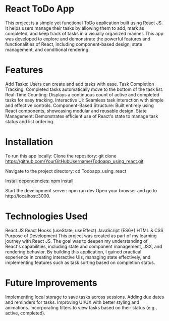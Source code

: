 # React ToDo App
This project is a simple yet functional ToDo application built using React JS. It helps users manage their tasks by allowing them to add, mark as completed, and keep track of tasks in a visually organized manner. This app was developed to explore and demonstrate the powerful features and functionalities of React, including component-based design, state management, and conditional rendering.

# Features
Add Tasks: Users can create and add tasks with ease.
Task Completion Tracking: Completed tasks automatically move to the bottom of the task list.
Real-Time Counting: Displays a continuous count of active and completed tasks for easy tracking.
Interactive UI: Seamless task interaction with simple and effective controls.
Component-Based Structure: Built entirely using React components, showcasing modular and reusable design.
State Management: Demonstrates efficient use of React's state to manage task status and list ordering.

# Installation
To run this app locally:
Clone the repository:
git clone https://github.com/YourGitHubUsername/Todoapp_using_react.git

Navigate to the project directory:
cd Todoapp_using_react

Install dependencies:
npm install

Start the development server:
npm run dev
Open your browser and go to http://localhost:3000.

# Technologies Used
React JS
React Hooks (useState, useEffect)
JavaScript (ES6+)
HTML & CSS
Purpose of Development
This project was created as part of my learning journey with React JS. The goal was to deepen my understanding of React's capabilities, including state and component management, JSX, and rendering behavior. By building this application, I gained practical experience in creating interactive UIs, managing state effectively, and implementing features such as task sorting based on completion status.

# Future Improvements
Implementing local storage to save tasks across sessions.
Adding due dates and reminders for tasks.
Improving UI/UX with better styling and animations.
Incorporating filters to view tasks based on their status (e.g., active, completed).
